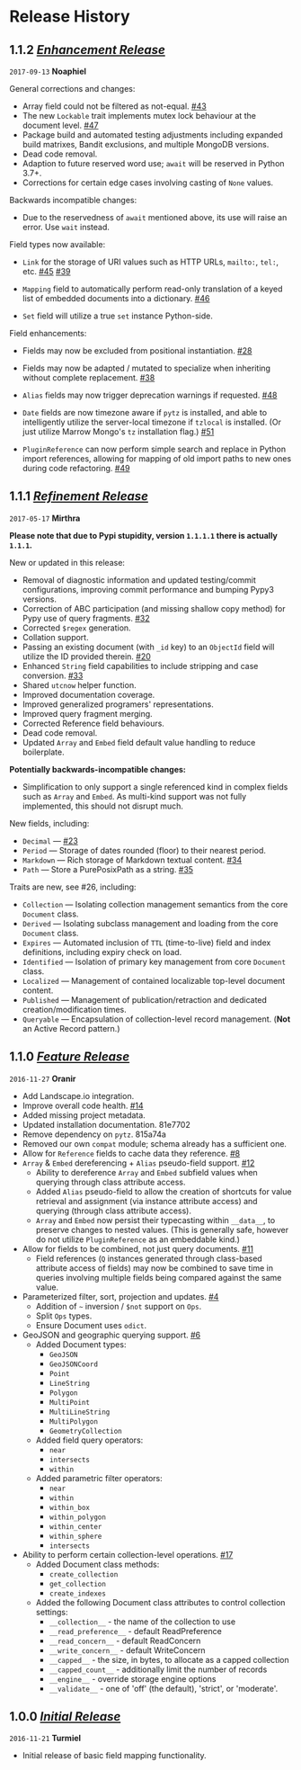 # Release History

<!-- timeline -->

## 1.1.2 [_Enhancement Release_](https://github.com/marrow/mongo/releases/tag/1.1.2)

`2017-09-13` **Noaphiel**

General corrections and changes:

* Array field could not be filtered as not-equal. [#43](https://github.com/marrow/mongo/issues/43)
* The new `Lockable` trait implements mutex lock behaviour at the document level. [#47](https://github.com/marrow/mongo/issues/47)
* Package build and automated testing adjustments including expanded build matrixes, Bandit exclusions, and multiple MongoDB versions.
* Dead code removal.
* Adaption to future reserved word use; `await` will be reserved in Python 3.7+.
* Corrections for certain edge cases involving casting of `None` values.

Backwards incompatible changes:

* Due to the reservedness of `await` mentioned above, its use will raise an error. Use `wait` instead.

Field types now available:

* `Link` for the storage of URI values such as HTTP URLs, `mailto:`, `tel:`, etc. [#45](https://github.com/marrow/mongo/issues/45) [#39](https://github.com/marrow/mongo/issues/39)

* `Mapping` field to automatically perform read-only translation of a keyed list of embedded documents into a dictionary. [#46](https://github.com/marrow/mongo/issues/46)

* `Set` field will utilize a true `set` instance Python-side.

Field enhancements:

* Fields may now be excluded from positional instantiation. [#28](https://github.com/marrow/mongo/issues/28)

* Fields may now be adapted / mutated to specialize when inheriting without complete replacement. [#38](https://github.com/marrow/mongo/issues/38)

* `Alias` fields may now trigger deprecation warnings if requested. [#48](https://github.com/marrow/mongo/issues/48)

* `Date` fields are now timezone aware if `pytz` is installed, and able to intelligently utilize the server-local timezone if `tzlocal` is installed.  (Or just utilize Marrow Mongo's `tz` installation flag.) [#51](https://github.com/marrow/mongo/issues/51)

* `PluginReference` can now perform simple search and replace in Python import references, allowing for mapping of old import paths to new ones during code refactoring. [#49](https://github.com/marrow/mongo/issues/49)

<!-- /timeline -->
<!-- timeline -->

## 1.1.1 [_Refinement Release_](https://github.com/marrow/mongo/releases/tag/1.1.1)

`2017-05-17` **Mirthra**

__Please note that due to Pypi stupidity, version `1.1.1.1` there is actually `1.1.1`.__

New or updated in this release:

* Removal of diagnostic information and updated testing/commit configurations, improving commit performance and bumping Pypy3 versions.
* Correction of ABC participation (and missing shallow copy method) for Pypy use of query fragments.  [#32](https://github.com/marrow/mongo/issues/32)
* Corrected `$regex` generation.
* Collation support.
* Passing an existing document (with `_id` key) to an `ObjectId` field will utilize the ID provided therein.  [#20](https://github.com/marrow/mongo/issues/20)
* Enhanced `String` field capabilities to include stripping and case conversion.  [#33](https://github.com/marrow/mongo/issues/33)
* Shared `utcnow` helper function.
* Improved documentation coverage.
* Improved generalized programers' representations.
* Improved query fragment merging.
* Corrected Reference field behaviours.
* Dead code removal.
* Updated `Array` and `Embed` field default value handling to reduce boilerplate.

**Potentially backwards-incompatible changes:**

* Simplification to only support a single referenced kind in complex fields such as `Array` and `Embed`.  As multi-kind support was not fully implemented, this should not disrupt much.

New fields, including:

* `Decimal` — [#23](https://github.com/marrow/mongo/issues/23)
* `Period` — Storage of dates rounded (floor) to their nearest period.
* `Markdown` — Rich storage of Markdown textual content.  [#34](https://github.com/marrow/mongo/issues/34)
* `Path` — Store a PurePosixPath as a string.  [#35](https://github.com/marrow/mongo/issues/35)

Traits are new, see #26, including:

* `Collection` — Isolating collection management semantics from the core `Document` class.
* `Derived` — Isolating subclass management and loading from the core `Document` class.
* `Expires` — Automated inclusion of `TTL` (time-to-live) field and index definitions, including expiry check on load.
* `Identified` — Isolation of primary key management from core `Document` class.
* `Localized` — Management of contained localizable top-level document content.
* `Published` — Management of publication/retraction and dedicated creation/modification times.
* `Queryable` — Encapsulation of collection-level record management.  (**Not** an Active Record pattern.)

<!-- /timeline -->
<!-- timeline -->

## 1.1.0 [_Feature Release_](https://github.com/marrow/mongo/releases/tag/1.1.0)

`2016-11-27` **Oranir**

- Add Landscape.io integration.
- Improve overall code health. [#14](https://github.com/marrow/mongo/issues/14)
- Added missing project metadata.
- Updated installation documentation. 81e7702
- Remove dependency on `pytz`. 815a74a
- Removed our own `compat` module; schema already has a sufficient one.
- Allow for `Reference` fields to cache data they reference. [#8](https://github.com/marrow/mongo/issues/8)
- `Array` & `Embed` dereferencing + `Alias` pseudo-field support. [#12](https://github.com/marrow/mongo/issues/12)
  - Ability to dereference `Array` and `Embed` subfield values when querying through class attribute access.
  - Added `Alias` pseudo-field to allow the creation of shortcuts for value retrieval and assignment (via instance attribute access) and querying (through class attribute access).
  - `Array` and `Embed` now persist their typecasting within `__data__`, to preserve changes to nested values. (This is generally safe, however do not utilize `PluginReference` as an embeddable kind.)
- Allow for fields to be combined, not just query documents. [#11](https://github.com/marrow/mongo/issues/11)
  - Field references (`Q` instances generated through class-based attribute access of fields) may now be combined to save time in queries involving multiple fields being compared against the same value.
- Parameterized filter, sort, projection and updates. [#4](https://github.com/marrow/mongo/issues/4)
  - Addition of `~` inversion / `$not` support on `Ops`.
  - Split `Ops` types.
  - Ensure Document uses `odict`.
- GeoJSON and geographic querying support. [#6](https://github.com/marrow/mongo/issues/6)
  - Added Document types:
    - `GeoJSON`
    - `GeoJSONCoord`
    - `Point`
    - `LineString`
    - `Polygon`
    - `MultiPoint`
    - `MultiLineString`
    - `MultiPolygon`
    - `GeometryCollection`
  - Added field query operators:
    - `near`
    - `intersects`
    - `within`
  - Added parametric filter operators:
    - `near`
    - `within`
    - `within_box`
    - `within_polygon`
    - `within_center`
    - `within_sphere`
    - `intersects`
- Ability to perform certain collection-level operations. [#17](https://github.com/marrow/mongo/issues/17)
  - Added Document class methods:
    - `create_collection`
    - `get_collection`
    - `create_indexes`
  - Added the following Document class attributes to control collection settings:
    - `__collection__` - the name of the collection to use
    - `__read_preference__` - default ReadPreference
    - `__read_concern__` - default ReadConcern
    - `__write_concern__` - default WriteConcern
    - `__capped__` - the size, in bytes, to allocate as a capped collection
    - `__capped_count__` - additionally limit the number of records
    - `__engine__` - override storage engine options
    - `__validate__` - one of 'off' (the default), 'strict', or 'moderate'.

<!-- /timeline -->
<!-- timeline -->

## 1.0.0 [_Initial Release_](https://github.com/marrow/mongo/releases/tag/1.0.0)

`2016-11-21` **Turmiel**

* Initial release of basic field mapping functionality.

<!-- /timeline -->
